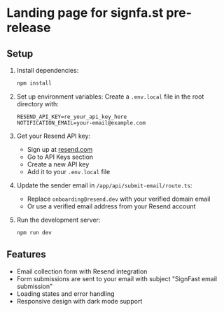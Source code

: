 # Landing page for signfa.st pre-release

## Setup

1. Install dependencies:

   ```bash
   npm install
   ```

2. Set up environment variables:
   Create a `.env.local` file in the root directory with:

   ```
   RESEND_API_KEY=re_your_api_key_here
   NOTIFICATION_EMAIL=your-email@example.com
   ```

3. Get your Resend API key:

   - Sign up at [resend.com](https://resend.com)
   - Go to API Keys section
   - Create a new API key
   - Add it to your `.env.local` file

4. Update the sender email in `/app/api/submit-email/route.ts`:

   - Replace `onboarding@resend.dev` with your verified domain email
   - Or use a verified email address from your Resend account

5. Run the development server:
   ```bash
   npm run dev
   ```

## Features

- Email collection form with Resend integration
- Form submissions are sent to your email with subject "SignFast email submission"
- Loading states and error handling
- Responsive design with dark mode support
